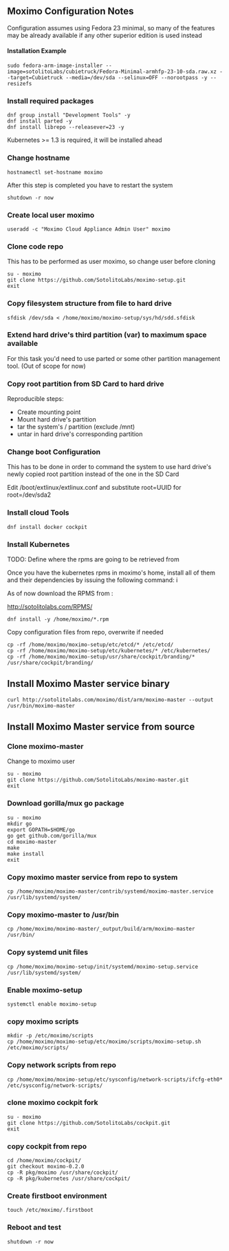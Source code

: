 ## Moximo Configuration Notes

Configuration assumes using Fedora 23 minimal, so many of the features may be already available if any other superior edition is used instead

#### Installation Example

```
sudo fedora-arm-image-installer --image=sotolitoLabs/cubietruck/Fedora-Minimal-armhfp-23-10-sda.raw.xz --target=Cubietruck --media=/dev/sda --selinux=OFF --norootpass -y --resizefs

```
### Install required packages

```
dnf group install "Development Tools" -y
dnf install parted -y
dnf install librepo --releasever=23 -y
```

Kubernetes >= 1.3 is required, it will be installed ahead

### Change hostname

`hostnamectl set-hostname moximo`

After this step is completed you have to restart the system

`shutdown -r now`

### Create local user moximo

`useradd -c "Moximo Cloud Appliance Admin User" moximo`

### Clone code repo

This has to be performed as user moximo, so change user before cloning

```
su - moximo
git clone https://github.com/SotolitoLabs/moximo-setup.git  
exit
```

### Copy filesystem structure from file to hard drive

`sfdisk /dev/sda < /home/moximo/moximo-setup/sys/hd/sdd.sfdisk`


### Extend hard drive's third partition (var) to maximum space available

For this task you'd need to use parted or some other partition management tool.
(Out of scope for now)

### Copy root partition from SD Card to hard drive

Reproducible steps:
- Create mounting point
- Mount hard drive's partition
- tar the system's / partition (exclude /mnt)
- untar in hard drive's corresponding partition

### Change boot Configuration

This has to be done in order to command the system to use hard drive's newly copied root partition instead of the one in the SD Card

Edit /boot/extlinux/extlinux.conf and substitute root=UUID for root=/dev/sda2

### Install cloud Tools

`dnf install docker cockpit`


### Install Kubernetes



TODO:  Define where the rpms are going to be retrieved from

Once you have the kubernetes rpms in moximo's home, install all of them and their dependencies by issuing the following command:
i

As of now download the RPMS from :

http://sotolitolabs.com/RPMS/


`dnf install -y /home/moximo/*.rpm`



Copy configuration files from repo, overwrite if needed

```
cp -rf /home/moximo/moximo-setup/etc/etcd/* /etc/etcd/
cp -rf /home/moximo/moximo-setup/etc/kubernetes/* /etc/kubernetes/
cp -rf /home/moximo/moximo-setup/usr/share/cockpit/branding/* /usr/share/cockpit/branding/
```

## Install Moximo Master service binary
```
curl http://sotolitolabs.com/moximo/dist/arm/moximo-master --output /usr/bin/moximo-master
```

## Install Moximo Master service from source

### Clone moximo-master

Change to moximo user

```
su - moximo
git clone https://github.com/SotolitoLabs/moximo-master.git
exit
```

### Download gorilla/mux go package

```
su - moximo 
mkdir go
export GOPATH=$HOME/go
go get github.com/gorilla/mux
cd moximo-master
make
make install
exit 

```

### Copy moximo master service from repo to system

`cp /home/moximo/moximo-master/contrib/systemd/moximo-master.service /usr/lib/systemd/system/`

### Copy moximo-master to /usr/bin

`cp /home/moximo/moximo-master/_output/build/arm/moximo-master /usr/bin/`


### Copy systemd unit files

`cp /home/moximo/moximo-setup/init/systemd/moximo-setup.service /usr/lib/systemd/system/`


### Enable moximo-setup

`systemctl enable moximo-setup`


### copy moximo scripts

```
mkdir -p /etc/moximo/scripts
cp /home/moximo/moximo-setup/etc/moximo/scripts/moximo-setup.sh /etc/moximo/scripts/
```



### Copy network scripts from repo

`cp /home/moximo/moximo-setup/etc/sysconfig/network-scripts/ifcfg-eth0* /etc/sysconfig/network-scripts/`

### clone moximo cockpit fork

```
su - moximo
git clone https://github.com/SotolitoLabs/cockpit.git
exit
```


### copy cockpit from repo

```
cd /home/moximo/cockpit/
git checkout moximo-0.2.0
cp -R pkg/moximo /usr/share/cockpit/
cp -R pkg/kubernetes /usr/share/cockpit/
```
### Create firstboot environment

```
touch /etc/moximo/.firstboot
```

### Reboot and test

`shutdown -r now`

